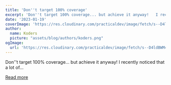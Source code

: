 ```yaml
---
title: 'Don''t target 100% coverage'
excerpt: 'Don''t target 100% coverage... but achieve it anyway!   I recently noticed that a lot of...'
date: '2023-01-19'
coverImage: 'https://res.cloudinary.com/practicaldev/image/fetch/s--D4ldBWM4--/c_imagga_scale,f_auto,fl_progressive,h_420,q_auto,w_1000/https://dev-to-uploads.s3.amazonaws.com/uploads/articles/drqbswnwnnpnud668wg6.png'
author:
  name: Koders
  picture: "assets/blog/authors/koders.png"
ogImage:
  url: 'https://res.cloudinary.com/practicaldev/image/fetch/s--D4ldBWM4--/c_imagga_scale,f_auto,fl_progressive,h_420,q_auto,w_1000/https://dev-to-uploads.s3.amazonaws.com/uploads/articles/drqbswnwnnpnud668wg6.png'
---
```


Don''t target 100% coverage... but achieve it anyway!   I recently noticed that a lot of...

[Read more](https://dev.to/antoinecoulon/dont-target-100-coverage-387o)
